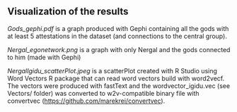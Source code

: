 ## Visualization of the results

*Gods_gephi.pdf* is a graph produced with Gephi containing all the gods with at least 5 attestations in the dataset (and connections to the central group).

*Nergal_egonetwork.png* is a graph with only Nergal and the gods connected to him (made with Gephi)

*NergalIgidu_scatterPlot.jpeg* is a scatterPlot created with R Studio using Word Vectors R package that can read word vectors build with word2vecf. The vectors were produced with fastText and the wordvector_igidu.vec (see Vectors/ folder) was converted to w2v-compatible binary file with convertvec (https://github.com/marekrei/convertvec).


